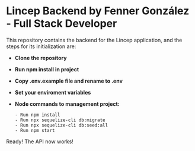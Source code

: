 # Lincep Backend by Fenner González - Full Stack Developer

This repository contains the backend for the Lincep application, and the steps for its initialization are:

- **Clone the repository**
- **Run npm install in project**
- **Copy .env.example file and rename to .env**
- **Set your enviroment variables**

- **Node commands to management project:**
    ```
    - Run npm install
    - Run npx sequelize-cli db:migrate
    - Run npx sequelize-cli db:seed:all
    - Run npm start
    ```
Ready! The API now works!